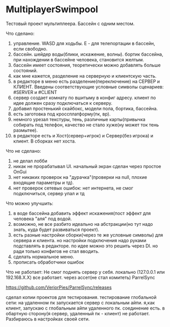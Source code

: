 # MultiplayerSwimpool
Тестовый проект мультиплеера. Бассейн с одним местом.

Что сделано: 
1) управление. WASD для ходьбы. E - для телепортации в бассейн, если свободно.
2) бассейн. шейдер воды(блики, искажение, волны). бортик бассейна, при нахождении в бассейне человека, становится желтым.
3) бассейн имеет состояния, теоретически можно добавлять больше состояний.
4) как мне кажется, разделение на серверную и клиентскую часть.
5) в редакторе в меню есть разделение(переключение) на СЕРВЕР и КЛИЕНТ. Введены соответствующие условные символы сценариев: #SERVER и #CLIENT
6) сервер создает комнату по вшитыму в конфиг адресу. клиент по идее должен сразу подключаться к серверу.
7) добавил простенький скайбокс, модели пола, бортика, бассейна.
8) есть заготовка под кроссплатформу(пк, вр).
9) немного урезал текстуры, тень, различные карты(привычка собирать под телефон, качество не стало хуже(ну может ток тень размытее).
10) в редакторе есть и Хост(сервер+игрок) и Сервер(без игрока) и клиент. В сборках нет хоста.

Что не сделано:
1) не делал лобби
2) никак не прорабатывал UI. начальный экран сделан через простое OnGui
3) нет никаких проверок на "дурачка"(проверки на null, плохие входящие параметры и тд).
4) нет проверок сетевых ошибок: нет интернета, не смог подключиться, сервер упал и тд


Что можно улучшить:
1) в воде бассейна добавить эффект искажения(пост эффект для человека "аля" под водой.
2) возможно, не все разбито идеально на абстракции(но тут надо знать, куда будет развиваться проект).
3) есть разные настройки сборки(через те же условные символы) для сервера и клиента. но настройки подключения надо руками подставлять в редакторе. по идее можно это решить через DI. но ради только конфигов не стал вводить.
4) сделать нормальное меню.
5) прописать обработчики ошибок

Что не работает:
Не смог поднять сервер у себя. локально (127.0.0.1 или 192.168.Х.Х) все работает. через ассет(не стал комитеть) ParrelSync

https://github.com/VeriorPies/ParrelSync/releases

сделал копии проектов для тестирования. тестирование глобальной сети: на удаленном пк запускается сервер с локальным айпи. я,как клиент, запускаю с глобальным айпи удаленного пк. соединение есть. в обартную сторону(я сервер, удаленный пк - клиент) не работает. Разбираюсь в настройках своей сети.
